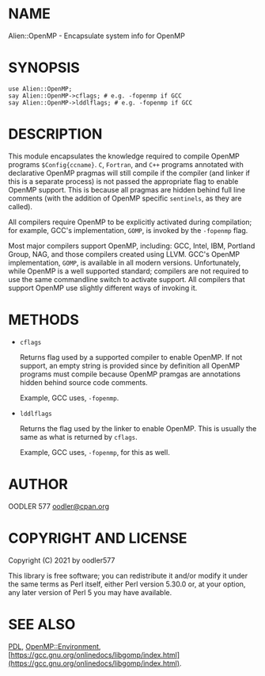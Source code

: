 # NAME

Alien::OpenMP - Encapsulate system info for OpenMP

# SYNOPSIS

    use Alien::OpenMP;
    say Alien::OpenMP->cflags; # e.g. -fopenmp if GCC
    say Alien::OpenMP->lddlflags; # e.g. -fopenmp if GCC

# DESCRIPTION

This module encapsulates the knowledge required to compile OpenMP programs
`$Config{ccname}`. `C`, `Fortran`, and `C++` programs annotated
with declarative OpenMP pragmas will still compile if the compiler (and
linker if this is a separate process) is not passed the appropriate flag
to enable OpenMP support. This is because all pragmas are hidden behind
full line comments (with the addition of OpenMP specific `sentinels`,
as they are called).

All compilers require OpenMP to be explicitly activated during compilation;
for example, GCC's implementation, `GOMP`, is invoked by the `-fopenmp`
flag.

Most major compilers support OpenMP, including: GCC, Intel, IBM,
Portland Group, NAG, and those compilers created using LLVM. GCC's OpenMP
implementation, `GOMP`, is available in all modern versions. Unfortunately,
while OpenMP is a well supported standard; compilers are not required to
use the same commandline switch to activate support. All compilers that
support OpenMP use slightly different ways of invoking it.

# METHODS

- `cflags`

    Returns flag used by a supported compiler to enable OpenMP. If not support,
    an empty string is provided since by definition all OpenMP programs must compile
    because OpenMP pramgas are annotations hidden behind source code comments.

    Example, GCC uses, `-fopenmp`.

- `lddlflags`

    Returns the flag used by the linker to enable OpenMP. This is usually the same
    as what is returned by `cflags`.

    Example, GCC uses, `-fopenmp`, for this as well.

# AUTHOR

OODLER 577 <oodler@cpan.org>

# COPYRIGHT AND LICENSE

Copyright (C) 2021 by oodler577

This library is free software; you can redistribute it and/or modify
it under the same terms as Perl itself, either Perl version 5.30.0 or,
at your option, any later version of Perl 5 you may have available.

# SEE ALSO

[PDL](https://metacpan.org/pod/PDL), [OpenMP::Environment](https://metacpan.org/pod/OpenMP%3A%3AEnvironment),
[https://gcc.gnu.org/onlinedocs/libgomp/index.html](https://gcc.gnu.org/onlinedocs/libgomp/index.html).
